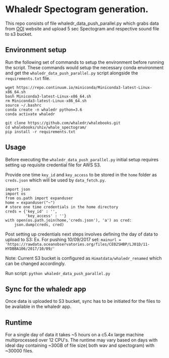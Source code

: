 # Whaledr Spectogram generation.

This repo consists of file whaledr_data_push_parallel.py which grabs data from [OOI](https://rawdata.oceanobservatories.org/files/CE02SHBP/LJ01D/11-HYDBBA106/) website and upload 5 sec Spectogram and respective sound file to s3 bucket.

## Environment setup
Run the following set of commands to setup the environment before running the script. These commands would setup the necessary conda environment and get the `whaledr_data_push_parallel.py` script alongside the `requirements.txt` file.

```
wget https://repo.continuum.io/miniconda/Miniconda3-latest-Linux-x86_64.sh
bash Miniconda3-latest-Linux-x86_64.sh
rm Miniconda3-latest-Linux-x86_64.sh
source ~/.bashrc
conda create -n whaledr python=3.6
conda activate whaledr

git clone https://github.com/whaledr/whalebooks.git
cd whalebooks/shiv/whale_spectogram/ 
pip install -r requirements.txt
```

## Usage

Before executing the `whaledr_data_push_parallel.py` initial setup requires setting up requisite credential file for AWS S3.

Provide one time `key_id` and `key_access` to be stored in the `home` folder as `creds.json` which will be used by `data_fetch.py`.
```
import json
import os
from os.path import expanduser
home = expanduser("~")
# store one time credentials in the home directory
creds = {'key_id' : '',
         'key_access' : ''}
with open(os.path.join(home,'creds.json'), 'a') as cred:
    json.dump(creds, cred)
```

Post setting up credentials next steps involves defining the day of data to upload to S3: Ex. For pushing 10/09/2017 set: `mainurl = 'https://rawdata.oceanobservatories.org/files/CE02SHBP/LJ01D/11-HYDBBA106/2017/10/09/'` 

Note: Current S3 bucket is configured as `Himatdata/whaledr_renamed` which can be changed accordingly.

Run script: `python whaledr_data_push_parallel.py`
      
## Sync for the whaledr app

Once data is uploaded to S3 bucket, sync has to be initiated for the files to be available in the whaledr app.

## Runtime

For a single day of data it takes ~5 hours on a c5.4x large machine multiprocessed over 12 CPU's. The runtime may vary based on days with ideal day containing ~30GB of file size( both wav and spectogram) with ~30000 files.

